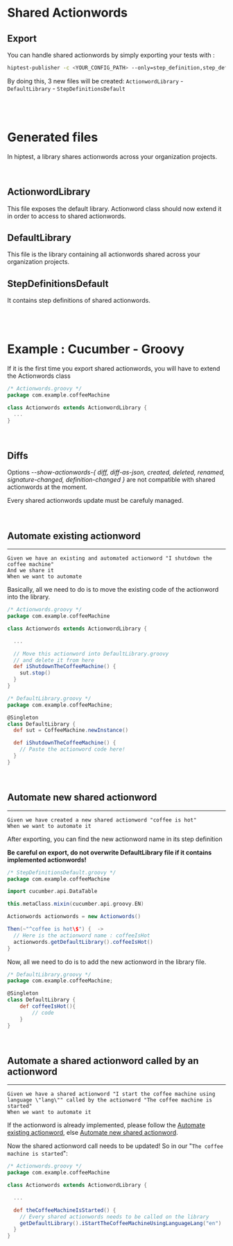 # Shared Actionwords

## Export

You can handle shared actionwords by simply exporting your tests with :

```bash
hiptest-publisher -c <YOUR_CONFIG_PATH> --only=step_definition,step_definitions_library,library,libraries
```

By doing this, 3 new files will be created: `ActionwordLibrary` - `DefaultLibrary` - `StepDefinitionsDefault`

<br/><br/>

# Generated files

In hiptest, a library shares actionwords across your organization projects.

<br/>

## ActionwordLibrary
This file exposes the default library. Actionword class should now extend it in order to access to shared actionwords.

## DefaultLibrary
This file is the library containing all actionwords shared across your organization projects.

## StepDefinitionsDefault
It contains step definitions of shared actionwords.

<br/><br/>

# Example : Cucumber - Groovy

If it is the first time you export shared actionwords, you will have to extend the Actionwords class

```groovy
/* Actionwords.groovy */
package com.example.coffeeMachine

class Actionwords extends ActionwordLibrary {
  ...
}
```

<br/>

## Diffs


Options *--show-actionwords-{
  diff,
  diff-as-json,
  created,
  deleted,
  renamed,
  signature-changed,
  definition-changed
}* are not compatible with shared actionwords at the moment.

Every shared actionwords update must be carefuly managed.

<br/>

## Automate existing actionword
---
```gherkin
Given we have an existing and automated actionword "I shutdown the coffee machine"
And we share it
When we want to automate
```

Basically, all we need to do is to move the existing code of the actionword into the library.

```groovy
/* Actionwords.groovy */
package com.example.coffeeMachine

class Actionwords extends ActionwordLibrary {

  ...

  // Move this actionword into DefaultLibrary.groovy
  // and delete it from here
  def iShutdownTheCoffeeMachine() {
    sut.stop()
  }
}
```

```groovy
/* DefaultLibrary.groovy */
package com.example.coffeeMachine;

@Singleton
class DefaultLibrary {
  def sut = CoffeeMachine.newInstance()

  def iShutdownTheCoffeeMachine() {
    // Paste the actionword code here!
  }
}
```

<br/>

## Automate new shared actionword
---

```gherkin
Given we have created a new shared actionword "coffee is hot"
When we want to automate it
```
After exporting, you can find the new actionword name in its step definition

**Be careful on export, do not overwrite DefaultLibrary file if it contains implemented actionwords!**

```groovy
/* StepDefinitionsDefault.groovy */
package com.example.coffeeMachine

import cucumber.api.DataTable

this.metaClass.mixin(cucumber.api.groovy.EN)

Actionwords actionwords = new Actionwords()

Then(~"^coffee is hot\$") {  ->
  // Here is the actionword name : coffeeIsHot
  actionwords.getDefaultLibrary().coffeeIsHot()
}
```

Now, all we need to do is to add the new actionword in the library file.

```groovy
/* DefaultLibrary.groovy */
package com.example.coffeeMachine;

@Singleton
class DefaultLibrary {
    def coffeeIsHot(){
        // code
    }
}

```

<br/>

## Automate a shared actionword called by an actionword
---

```gherkin
Given we have a shared actionword "I start the coffee machine using language \"lang\"" called by the actionword "The coffee machine is started"
When we want to automate it
```

If the actionword is already implemented, please follow the [Automate existing actionword](#automate-existing-actionword), else [Automate new shared actionword](#automate-new-shared-actionword).

Now the shared actionword call needs to be updated! So in our "`The coffee machine is started`":

```groovy
/* Actionwords.groovy */
package com.example.coffeeMachine

class Actionwords extends ActionwordLibrary {

  ...

  def theCoffeeMachineIsStarted() {
    // Every shared actionwords needs to be called on the library
    getDefaultLibrary().iStartTheCoffeeMachineUsingLanguageLang("en")
  }
}
```
